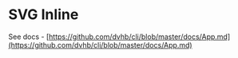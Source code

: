 # SVG Inline

See docs - [https://github.com/dvhb/cli/blob/master/docs/App.md](https://github.com/dvhb/cli/blob/master/docs/App.md)


